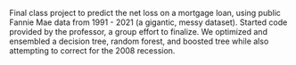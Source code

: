 Final class project to predict the net loss on a mortgage loan, using public Fannie Mae data from 1991 - 2021 (a gigantic, messy dataset). Started code provided by the professor, a group effort to finalize. We optimized and ensembled a decision tree, random forest, and boosted tree while also attempting to correct for the 2008 recession.
